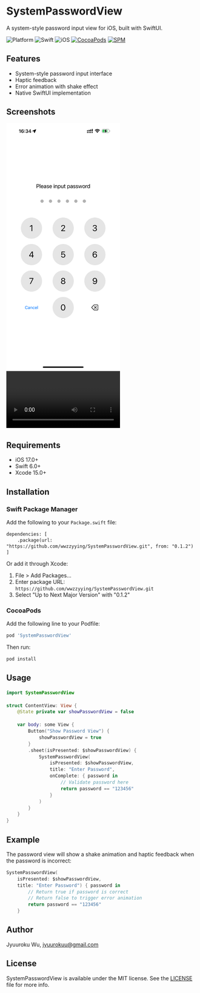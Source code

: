 # SystemPasswordView

A system-style password input view for iOS, built with SwiftUI.

![Platform](https://img.shields.io/badge/platform-iOS-lightgrey)
![Swift](https://img.shields.io/badge/Swift-6.0-orange)
![iOS](https://img.shields.io/badge/iOS-17.0%2B-blue)
[![CocoaPods](https://img.shields.io/cocoapods/v/SystemPasswordView.svg)](https://cocoapods.org/pods/SystemPasswordView)
[![SPM](https://img.shields.io/badge/Swift%20Package%20Manager-compatible-brightgreen.svg)](https://swift.org/package-manager/)

## Features

- System-style password input interface
- Haptic feedback
- Error animation with shake effect
- Native SwiftUI implementation

## Screenshots

<p float="left">
<img src="https://github.com/wwzzyying/Assets/blob/main/ScreenShot1.PNG" width="300">
<video src="https://github.com/wwzzyying/Assets/blob/main/ScreenShot2.MP4" width="300">
</p>

## Requirements

- iOS 17.0+
- Swift 6.0+
- Xcode 15.0+

## Installation

### Swift Package Manager

Add the following to your `Package.swift` file:

```
dependencies: [
    .package(url: "https://github.com/wwzzyying/SystemPasswordView.git", from: "0.1.2")
]
```

Or add it through Xcode:
1. File > Add Packages...
2. Enter package URL: `https://github.com/wwzzyying/SystemPasswordView.git`
3. Select "Up to Next Major Version" with "0.1.2"

### CocoaPods

Add the following line to your Podfile:

```ruby
pod 'SystemPasswordView'
```

Then run:

```bash
pod install
```

## Usage

```swift
import SystemPasswordView

struct ContentView: View {
    @State private var showPasswordView = false
    
    var body: some View {
        Button("Show Password View") {
            showPasswordView = true
        }
        .sheet(isPresented: $showPasswordView) {
            SystemPasswordView(
                isPresented: $showPasswordView,
                title: "Enter Password",
                onComplete: { password in
                    // Validate password here
                    return password == "123456"
                }
            )
        }
    }
}
```

## Example

The password view will show a shake animation and haptic feedback when the password is incorrect:

```swift
SystemPasswordView(
    isPresented: $showPasswordView,
    title: "Enter Password") { password in
        // Return true if password is correct
        // Return false to trigger error animation
        return password == "123456"
    }
```

## Author

Jyuuroku Wu, jyuurokuu@gmail.com

## License

SystemPasswordView is available under the MIT license. See the [LICENSE](LICENSE) file for more info.